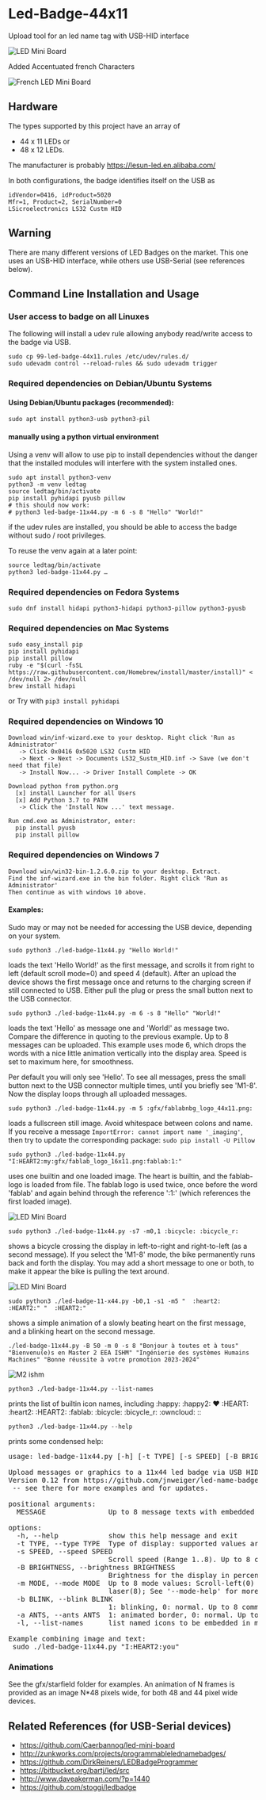 # Led-Badge-44x11
Upload tool for an led name tag with USB-HID interface

![LED Mini Board](photos/blueBadge.jpg)

Added Accentuated french Characters

![French LED Mini Board](photos/accentuated.gif)

## Hardware

The types supported by this project have an array of

- 44 x 11 LEDs or
- 48 x 12 LEDs.

The manufacturer is probably https://lesun-led.en.alibaba.com/

In both configurations, the badge identifies itself on the USB as

    idVendor=0416, idProduct=5020
    Mfr=1, Product=2, SerialNumber=0
    LSicroelectronics LS32 Custm HID

## Warning

There are many different versions of LED Badges on the market.
This one uses an USB-HID interface, while others use USB-Serial (see references below).

## Command Line Installation and Usage

### User access to badge on all Linuxes

The following will install a udev rule allowing anybody read/write
access to the badge via USB.

    sudo cp 99-led-badge-44x11.rules /etc/udev/rules.d/
    sudo udevadm control --reload-rules && sudo udevadm trigger

### Required dependencies on Debian/Ubuntu Systems

#### Using Debian/Ubuntu packages (recommended):

    sudo apt install python3-usb python3-pil

#### manually using a python virtual environment
 
Using a venv will allow to use pip to install dependencies without the danger
that the installed modules will interfere with the system installed ones.

    sudo apt install python3-venv
    python3 -m venv ledtag
    source ledtag/bin/activate
    pip install pyhidapi pyusb pillow
    # this should now work:
    # python3 led-badge-11x44.py -m 6 -s 8 "Hello" "World!"

if the udev rules are installed, you should be able to access the badge without sudo / root privileges.

To reuse the venv again at a later point:

    source ledtag/bin/activate
    python3 led-badge-11x44.py …

### Required dependencies on Fedora Systems

    sudo dnf install hidapi python3-hidapi python3-pillow python3-pyusb

### Required dependencies on Mac Systems

    sudo easy_install pip
    pip install pyhidapi
    pip install pillow
    ruby -e "$(curl -fsSL https://raw.githubusercontent.com/Homebrew/install/master/install)" < /dev/null 2> /dev/null
    brew install hidapi
  or
    Try with `pip3 install pyhidapi`

### Required dependencies on Windows 10

    Download win/inf-wizard.exe to your desktop. Right click 'Run as Administrator'
       -> Click 0x0416 0x5020 LS32 Custm HID
       -> Next -> Next -> Documents LS32_Sustm_HID.inf -> Save (we don't need that file)
       -> Install Now... -> Driver Install Complete -> OK

    Download python from python.org
      [x] install Launcher for all Users
      [x] Add Python 3.7 to PATH
       -> Click the 'Install Now ...' text message.

    Run cmd.exe as Administrator, enter:
      pip install pyusb
      pip install pillow

### Required dependencies on Windows 7

    Download win/win32-bin-1.2.6.0.zip to your desktop. Extract.
    Find the inf-wizard.exe in the bin folder. Right click 'Run as Administrator'
    Then continue as with windows 10 above.


#### Examples:

Sudo may or may not be needed for accessing the USB device, depending on your system.

    sudo python3 ./led-badge-11x44.py "Hello World!"

loads the text 'Hello World!' as the first message, and scrolls it from right to left (default scroll mode=0) and speed 4 (default). After an upload the device shows the first message once and returns to the charging screen if still connected to USB. Either pull the plug or press the small button next to the USB connector.

    sudo python3 ./led-badge-11x44.py -m 6 -s 8 "Hello" "World!"

loads the text 'Hello' as message one and 'World!' as message two. Compare the difference in quoting to the previous example. Up to 8 messages can be uploaded. This example uses mode 6, which drops the words with a nice little animation vertically into the display area. Speed is set to maximum here, for smoothness.

Per default you will only see 'Hello'.  To see all messages, press the small button next to the USB connector multiple times, until you briefly see 'M1-8'. Now the display loops through all uploaded messages.

    sudo python3 ./led-badge-11x44.py -m 5 :gfx/fablabnbg_logo_44x11.png:

loads a fullscreen still image. Avoid whitespace between colons and name. If you receive a message `ImportError: cannot import name '_imaging'`, then try to update the corresponding package: `sudo pip install -U Pillow`

    sudo python3 ./led-badge-11x44.py "I:HEART2:my:gfx/fablab_logo_16x11.png:fablab:1:"

uses one builtin and one loaded image. The heart is builtin, and the fablab-logo is loaded from file. The fablab logo is used twice, once before the word 'fablab' and again behind through the reference ':1:' (which references the first loaded image).

![LED Mini Board](photos/love_my_fablab.jpg)

    sudo python3 ./led-badge-11x44.py -s7 -m0,1 :bicycle: :bicycle_r:

shows a bicycle crossing the display in left-to-right and right-to-left (as a second message). If you select the 'M1-8' mode, the bike permanently runs back and forth the display. You may add a short message to one or both, to make it appear the bike is pulling the text around.

![LED Mini Board](photos/bicycle.gif)

    sudo python3 ./led-badge-11-x44.py -b0,1 -s1 -m5 "  :heart2:    :HEART2:" "  :HEART2:"

shows a simple animation of a slowly beating heart on the first message, and a blinking heart on the second message.

    ./led-badge-11x44.py -B 50 -m 0 -s 8 "Bonjour à toutes et à tous" "Bienvenu(e)s en Master 2 EEA ISHM" "Ingénierie des systèmes Humains Machines" "Bonne réussite à votre promotion 2023-2024"

![M2 ishm](photos/m2ishm.gif)

    python3 ./led-badge-11x44.py --list-names

prints the list of builtin icon names, including :happy: :happy2: :heart: :HEART: :heart2: :HEART2: :fablab: :bicycle: :bicycle_r: :owncloud: ::

    python3 ./led-badge-11x44.py --help

prints some condensed help:

<pre>
usage: led-badge-11x44.py [-h] [-t TYPE] [-s SPEED] [-B BRIGHTNESS] [-m MODE] [-b BLINK] [-a ANTS] [-l] MESSAGE [MESSAGE ...]

Upload messages or graphics to a 11x44 led badge via USB HID.
Version 0.12 from https://github.com/jnweiger/led-name-badge-ls32
 -- see there for more examples and for updates.

positional arguments:
  MESSAGE               Up to 8 message texts with embedded builtin icons or loaded images within colons(:) -- See -l for a list of builtins

options:
  -h, --help            show this help message and exit
  -t TYPE, --type TYPE  Type of display: supported values are 12x48 or (default) 11x44. Rename the program to led-badge-12x48, to switch the default.
  -s SPEED, --speed SPEED
                        Scroll speed (Range 1..8). Up to 8 comma-separated values
  -B BRIGHTNESS, --brightness BRIGHTNESS
                        Brightness for the display in percent: 25, 50, 75, or 100
  -m MODE, --mode MODE  Up to 8 mode values: Scroll-left(0) -right(1) -up(2) -down(3); still-centered(4); animation(5); drop-down(6); curtain(7);
                        laser(8); See '--mode-help' for more details.
  -b BLINK, --blink BLINK
                        1: blinking, 0: normal. Up to 8 comma-separated values
  -a ANTS, --ants ANTS  1: animated border, 0: normal. Up to 8 comma-separated values
  -l, --list-names      list named icons to be embedded in messages and exit

Example combining image and text:
 sudo ./led-badge-11x44.py "I:HEART2:you"
</pre>


### Animations
See the gfx/starfield folder for examples. An animation of N frames is provided as an image N*48 pixels wide, for both 48 and 44 pixel wide devices.

## Related References (for USB-Serial devices)
 * https://github.com/Caerbannog/led-mini-board
 * http://zunkworks.com/projects/programmablelednamebadges/
 * https://github.com/DirkReiners/LEDBadgeProgrammer
 * https://bitbucket.org/bartj/led/src
 * http://www.daveakerman.com/?p=1440
 * https://github.com/stoggi/ledbadge
